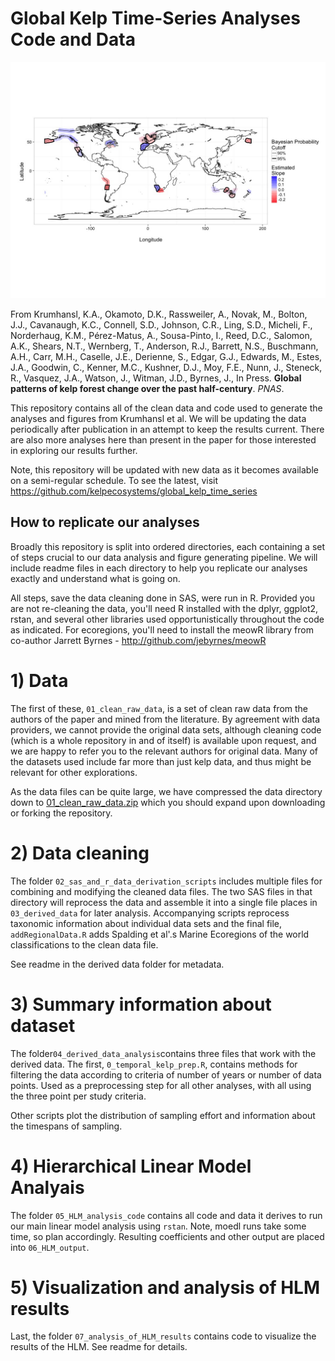 # Global Kelp Time-Series Analyses Code and Data
![ecoregion slope map](Figures/HLM_slope_maps/ecoregion_slope_map.jpg)

From Krumhansl, K.A., Okamoto, D.K., Rassweiler, A., Novak, M., Bolton, J.J., Cavanaugh, K.C., Connell, S.D., Johnson, C.R., Ling, S.D., Micheli, F., Norderhaug, K.M., Pérez-Matus, A., Sousa-Pinto, I., Reed, D.C., Salomon, A.K., Shears, N.T., Wernberg, T., Anderson, R.J., Barrett, N.S., Buschmann, A.H., Carr, M.H., Caselle, J.E., Derienne, S., Edgar, G.J., Edwards, M., Estes, J.A., Goodwin, C., Kenner, M.C., Kushner, D.J., Moy, F.E., Nunn, J., Steneck, R., Vasquez, J.A., Watson, J., Witman, J.D., Byrnes, J., In Press. **Global patterns of kelp forest change over the past half-century**. *PNAS*.

This repository contains all of the clean data and code used to generate the analyses and figures from Krumhansl et al. We will be updating the data periodically after publication in an attempt to keep the results current. There are also more analyses here than present in the paper for those interested in exploring our results further.

Note, this repository will be  updated with new data as it becomes available on a semi-regular schedule. To see the latest, visit https://github.com/kelpecosystems/global_kelp_time_series

## How to replicate our analyses
Broadly this repository is split into ordered directories, each containing a set of steps crucial to our data analysis and figure generating pipeline. We will include readme files in each directory to help you replicate our analyses exactly and understand what is going on.

All steps, save the data cleaning done in SAS, were run in R. Provided you are not re-cleaning the data, you'll need R installed with the dplyr, ggplot2, rstan, and several other libraries used opportunistically throughout the code as indicated. For ecoregions, you'll need to install the meowR library from co-author Jarrett Byrnes -  http://github.com/jebyrnes/meowR

# 1) Data
The first of these, `01_clean_raw_data`, is a set of clean raw data from the authors of the paper and mined from the literature. By agreement with data providers, we cannot provide the original data sets, although cleaning code (which is a whole repository in and of itself) is available upon request, and we are happy to refer you to the relevant authors for original data. Many of the datasets used include far more than just kelp data, and thus might be relevant for other explorations.

As the data files can be quite large, we have compressed the data directory down to [01_clean_raw_data.zip](01_clean_raw_data.zip) which you should expand upon downloading or forking the repository.

# 2) Data cleaning

The folder `02_sas_and_r_data_derivation_scripts` includes multiple files for combining and modifying the cleaned data files. The two SAS files in that directory will reprocess the data and assemble it into a single file places in `03_derived_data` for later analysis. Accompanying scripts reprocess taxonomic information about individual data sets and the final file, `addRegionalData.R` adds Spalding et al'.s Marine Ecoregions of the world classifications to the clean data file.

See readme in the derived data folder for metadata.

# 3) Summary information about dataset

The folder`04_derived_data_analysis`contains three files that work with the derived data. The first, `0_temporal_kelp_prep.R`, contains methods for filtering the data according to criteria of number of years or number of data points. Used as a preprocessing step for all other analyses, with all using the three point per study criteria.

Other scripts plot the distribution of sampling effort and information about the timespans of sampling.

# 4) Hierarchical Linear Model Analyais

The folder `05_HLM_analysis_code` contains all code and data it derives to run our main linear model analysis using `rstan`. Note, moedl runs take some time, so plan accordingly. Resulting coefficients and other output are placed into `06_HLM_output`.

# 5) Visualization and analysis of HLM results

Last, the folder `07_analysis_of_HLM_results` contains code to visualize the results of the HLM. See readme for details.
